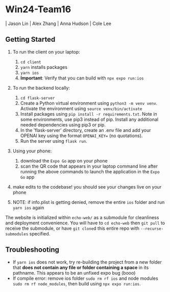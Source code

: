 # Win24-Team16

| Jason Lin
| Alex Zhang
| Anna Hudson
| Cole Lee

## Getting Started

1. To run the client on your laptop:
   1. `cd client`
   2. `yarn` installs packages
   3. `yarn ios`
   4. **Important**: Verify that you can build with `npx expo run:ios`

2. To run the backend locally:
   1. `cd flask-server`
   2. Create a Python virtual environment using `python3 -m venv venv`. Activate the environment using `source venv/bin/activate`
   3. Install packages using `pip install -r requirements.txt`. Note in some environments, use pip3 instead of pip. Install any additional needed dependencies using pip3 or pip.
   4. In the 'flask-server' directory, create an .env file and add your OPENAI key using the format `OPENAI_KEY=` (no quotations).
   5. Run the server using `flask run`.

3. Using your phone:
   1. download the `Expo Go` app on your phone
   2. scan the QR code that appears in your laptop command line after running the above commands to launch the application in the `Expo Go` app

4. make edits to the codebase! you should see your changes live on your phone

5. NOTE: if info.plist is getting denied, remove the entire `ios` folder and run `yarn ios` again

The website is initialized within `echo-web/` as a submodule for cleanliness and deployment convenience. You will have to `cd echo-web` then `git pull` to receive the submodule, or have `git clone`d this entire repo with `--recurse-submodules` specified.

## Troubleshooting

- If `yarn ios` does not work, try re-building the project from a new folder that **does not contain any file or folder containing a space** in its pathname. This appears to be an unfixed expo bug (booo)
- If compile error: remove ios folder `sudo rm rf ios` and node modules `sudo rm rf node_modules`, then build using `npx expo run:ios`.